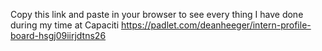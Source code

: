 Copy this link and paste in your browser to see every thing I have done during my time at Capaciti
https://padlet.com/deanheeger/intern-profile-board-hsgj09iirjdtns26
